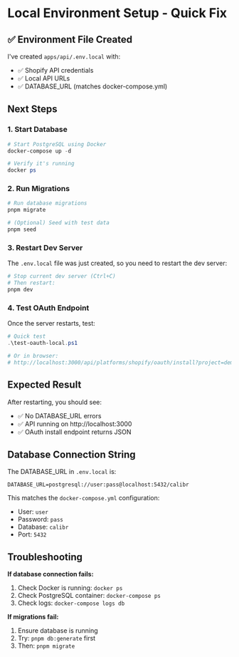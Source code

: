 # Local Environment Setup - Quick Fix

## ✅ Environment File Created

I've created `apps/api/.env.local` with:
- ✅ Shopify API credentials
- ✅ Local API URLs
- ✅ DATABASE_URL (matches docker-compose.yml)

## Next Steps

### 1. Start Database

```powershell
# Start PostgreSQL using Docker
docker-compose up -d

# Verify it's running
docker ps
```

### 2. Run Migrations

```powershell
# Run database migrations
pnpm migrate

# (Optional) Seed with test data
pnpm seed
```

### 3. Restart Dev Server

The `.env.local` file was just created, so you need to restart the dev server:

```powershell
# Stop current dev server (Ctrl+C)
# Then restart:
pnpm dev
```

### 4. Test OAuth Endpoint

Once the server restarts, test:

```powershell
# Quick test
.\test-oauth-local.ps1

# Or in browser:
# http://localhost:3000/api/platforms/shopify/oauth/install?project=demo&shop=test-store.myshopify.com
```

## Expected Result

After restarting, you should see:
- ✅ No DATABASE_URL errors
- ✅ API running on http://localhost:3000
- ✅ OAuth install endpoint returns JSON

## Database Connection String

The DATABASE_URL in `.env.local` is:
```
DATABASE_URL=postgresql://user:pass@localhost:5432/calibr
```

This matches the `docker-compose.yml` configuration:
- User: `user`
- Password: `pass`
- Database: `calibr`
- Port: `5432`

## Troubleshooting

**If database connection fails:**
1. Check Docker is running: `docker ps`
2. Check PostgreSQL container: `docker-compose ps`
3. Check logs: `docker-compose logs db`

**If migrations fail:**
1. Ensure database is running
2. Try: `pnpm db:generate` first
3. Then: `pnpm migrate`

